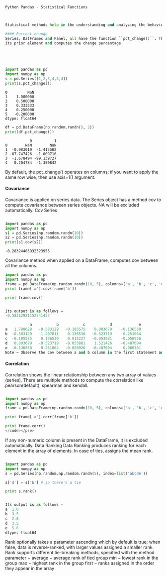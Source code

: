 

```python
Python Pandas - Statistical Functions



Statistical methods help in the understanding and analyzing the behavior of data. We will now learn a few statistical functions, which we can apply on Pandas objects.

#### Percent_change
Series, DatFrames and Panel, all have the function ``pct_change()``. This function compares every element with 
its prior element and computes the change percentage.


```


```python




import pandas as pd
import numpy as np
s = pd.Series([1,2,3,4,5,4])
print(s.pct_change())


```

    0         NaN
    1    1.000000
    2    0.500000
    3    0.333333
    4    0.250000
    5   -0.200000
    dtype: float64



```python
df = pd.DataFrame(np.random.randn(5, 2))
print(df.pct_change())
```

               0          1
    0        NaN        NaN
    1  -0.983019  -1.415582
    2 -67.747426  -1.009710
    3  -1.678494 -99.139727
    4   0.204784  -1.350842



By default, the pct_change() operates on columns; if you want to apply the same row wise, then use axis=1() argument.

#### Covariance
Covariance is applied on series data. The Series object has a method cov to compute covariance between series objects. NA will be excluded automatically.
Cov Series


```python

import pandas as pd
import numpy as np
s1 = pd.Series(np.random.randn(10))
s2 = pd.Series(np.random.randn(10))
print(s1.cov(s2))

```

    -0.28324403932323955


Covariance method when applied on a DataFrame, computes cov between all the columns.



```python
import pandas as pd
import numpy as np
frame = pd.DataFrame(np.random.randn(10, 5), columns=['a', 'b', 'c', 'd', 'e'])
print frame['a'].cov(frame['b'])


```


```python
print frame.cov()
```


```python

Its output is as follows −
-0.58312921152741437

           a           b           c           d            e
a   1.780628   -0.583129   -0.185575    0.003679    -0.136558
b  -0.583129    1.297011    0.136530   -0.523719     0.251064
c  -0.185575    0.136530    0.915227   -0.053881    -0.058926
d   0.003679   -0.523719   -0.053881    1.521426    -0.487694
e  -0.136558    0.251064   -0.058926   -0.487694     0.960761
Note − Observe the cov between a and b column in the first statement and the same is the value returned by cov on DataFrame.

```

#### Correlation
Correlation shows the linear relationship between any two array of values (series). There are multiple methods to compute the correlation like pearson(default), spearman and kendall.



```python

import pandas as pd
import numpy as np
frame = pd.DataFrame(np.random.randn(10, 5), columns=['a', 'b', 'c', 'd', 'e'])

print frame['a'].corr(frame['b'])

print frame.corr()
</code></pre>
```


If any non-numeric column is present in the DataFrame, it is excluded automatically.
Data Ranking
Data Ranking produces ranking for each element in the array of elements. In case of ties, assigns the mean rank.


```python

import pandas as pd
import numpy as np
s = pd.Series(np.random.np.random.randn(5), index=list('abcde'))

s['d'] = s['b'] # so there's a tie

print s.rank()
```


```python

Its output is as follows −
a  1.0
b  3.5
c  2.0
d  3.5
e  5.0
dtype: float64


```

Rank optionally takes a parameter ascending which by default is true; when false, data is reverse-ranked, with larger values assigned a smaller rank.
Rank supports different tie-breaking methods, specified with the method parameter −
average − average rank of tied group
min − lowest rank in the group
max − highest rank in the group
first − ranks assigned in the order they appear in the array


